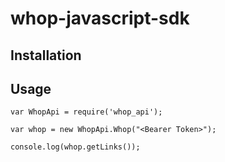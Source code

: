 # whop-javascript-sdk

## Installation

## Usage
```
var WhopApi = require('whop_api');

var whop = new WhopApi.Whop("<Bearer Token>");

console.log(whop.getLinks());
```